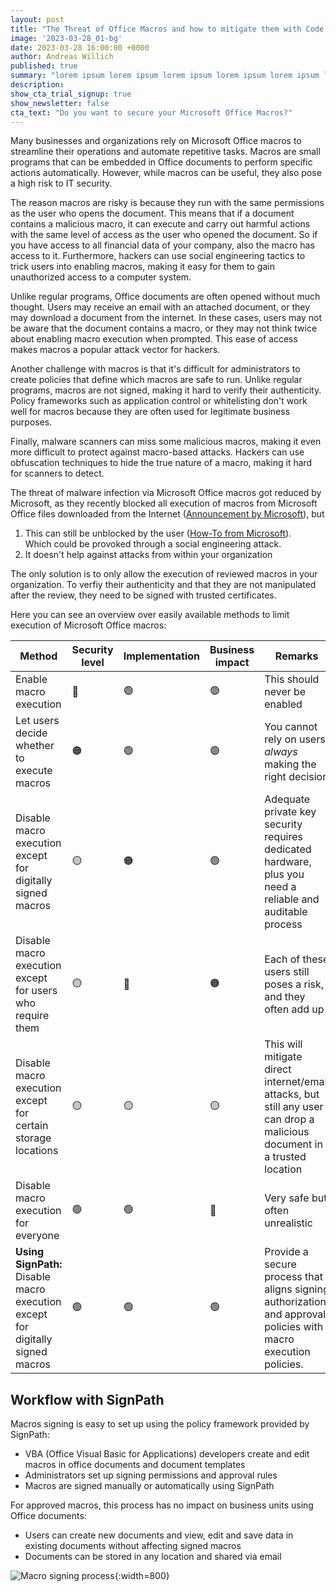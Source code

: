 ```yaml
---
layout: post
title: "The Threat of Office Macros and how to mitigate them with Code Signing"
image: '2023-03-28_01-bg'
date: 2023-03-28 16:00:00 +0000
author: Andreas Willich
published: true
summary: "lorem ipsum lorem ipsum lorem ipsum lorem ipsum lorem ipsum lorem"
description:
show_cta_trial_signup: true
show_newsletter: false
cta_text: "Do you want to secure your Microsoft Office Macros?"
---
```


Many businesses and organizations rely on Microsoft Office macros to streamline their operations and automate repetitive tasks. Macros are small programs that can be embedded in Office documents to perform specific actions automatically. However, while macros can be useful, they also pose a high risk to IT security.

The reason macros are risky is because they run with the same permissions as the user who opens the document. This means that if a document contains a malicious macro, it can execute and carry out harmful actions with the same level of access as the user who opened the document. So if you have access to all financial data of your company, also the macro has access to it. Furthermore, hackers can use social engineering tactics to trick users into enabling macros, making it easy for them to gain unauthorized access to a computer system.

Unlike regular programs, Office documents are often opened without much thought. Users may receive an email with an attached document, or they may download a document from the internet. In these cases, users may not be aware that the document contains a macro, or they may not think twice about enabling macro execution when prompted. This ease of access makes macros a popular attack vector for hackers.

Another challenge with macros is that it's difficult for administrators to create policies that define which macros are safe to run. Unlike regular programs, macros are not signed, making it hard to verify their authenticity. Policy frameworks such as application control or whitelisting don't work well for macros because they are often used for legitimate business purposes.

Finally, malware scanners can miss some malicious macros, making it even more difficult to protect against macro-based attacks. Hackers can use obfuscation techniques to hide the true nature of a macro, making it hard for scanners to detect.

The threat of malware infection via Microsoft Office macros got reduced by Microsoft, as they recently blocked all execution of macros from Microsoft Office files downloaded from the Internet ([Announcement by Microsoft](https://techcommunity.microsoft.com/t5/microsoft-365-blog/helping-users-stay-safe-blocking-internet-macros-by-default-in/ba-p/3071805)), but

1. This can still be unblocked by the user ([How-To from Microsoft](https://support.microsoft.com/en-us/topic/a-potentially-dangerous-macro-has-been-blocked-0952faa0-37e7-4316-b61d-5b5ed6024216)).  
  Which could be provoked through a social engineering attack.
2. It doesn't help against attacks from within your organization

The only solution is to only allow the execution of reviewed macros in your organization. To verfiy their authenticity and that they are not manipulated after the review, they need to be signed with trusted certificates.

Here you can see an overview over easily available methods to limit execution of Microsoft Office macros:

| Method                                                       | Security level  | Implementation  | Business impact | Remarks
|--------------------------------------------------------------|-----------------|-----------------|-----------------|----------------------------------------
| Enable macro execution                                       | 🔴             | 🟢              | 🟢             | This should never be enabled
| Let users decide whether to execute macros                   | 🟠             | 🟢              | 🟢             | You cannot rely on users _always_ making the right decision
| Disable macro execution except for digitally signed macros   | 🟡             | 🟠              | 🟢             | Adequate private key security requires dedicated hardware, plus you need a reliable and auditable process
| Disable macro execution except for users who require them    | 🟡             | 🔴              | 🟠             | Each of these users still poses a risk, and they often add up
| Disable macro execution except for certain storage locations | 🟡             | 🟡              | 🟡             | This will mitigate direct internet/email attacks, but still any user can drop a malicious document in a trusted location
| Disable macro execution for everyone                         | 🟢             | 🟢              | 🔴             | Very safe but often unrealistic 
| **Using SignPath:** <br> Disable macro execution except for digitally signed macros   | 🟢 | 🟢 | 🟢             | Provide a secure process that aligns signing authorization and approval policies with macro execution policies.

## Workflow with SignPath

Macros signing is easy to set up using the policy framework provided by SignPath:

* VBA (Office Visual Basic for Applications) developers create and edit macros in office documents and document templates
* Administrators set up signing permissions and approval rules
* Macros are signed manually or automatically using SignPath

For approved macros, this process has no impact on business units using Office documents:

* Users can create new documents and view, edit and save data in existing documents without affecting signed macros
* Documents can be stored in any location and shared via email

![Macro signing process](/assets/img/product/office-macros/macro-signing-process.png){:width=800}
